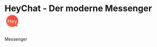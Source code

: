 # HeyChat - Der moderne Messenger <img src="/app/src/main/HeyIcon-web.png" alt="My cool logo" height="50"/>
Messenger
